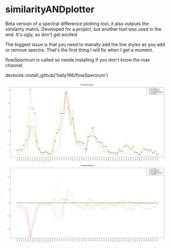 # similarityANDplotter
Beta version of a spectral difference plotting tool, it also outputs the similairty matrix.  Developed for a project, but another tool was used in the end.  It's ugly, so don't get excited.

The biggest issue is that you need to manally add the line styles as you add or remove spectra.  That's the first thing I will fix when I get a moment.

flowSpectrum is called so needs installing if you don't know the max channel.

devtools::install_github('hally166/flowSpectrum')

![alt text](https://github.com/hally166/similarityANDplotter/blob/main/AF.png)

